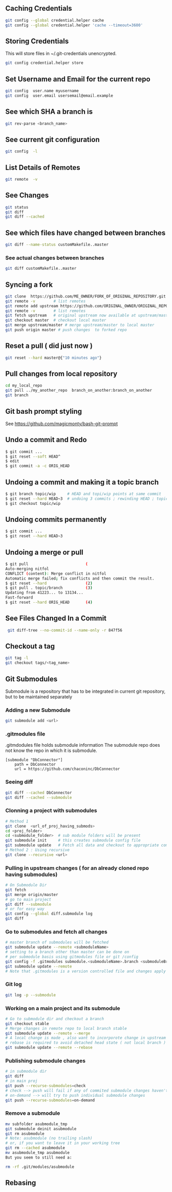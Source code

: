 ## Caching Credentials  

```sh 
git config --global credential.helper cache
git config --global credential.helper 'cache --timeout=3600'
```

## Storing Credentials  
This will store files in ~/.git-credentials unencrypted. 
```sh
git config credential.helper store
```


## Set Username and Email for the current repo 

```sh
git config  user.name myusername
git config  user.email usersemail@email.example 
```

## See which SHA a branch is  
```sh
git rev-parse <branch_name>
```

## See current git configuration 
```sh
git config  -l 
```
## List Details of Remotes  
```sh
git remote  -v 
```
## See Changes  
```sh 
git status
git diff 
git diff --cached  
```

## See which files have changed between branches  
```sh
git diff --name-status customMakefile..master
```
### See actual changes  between branches
```sh
git diff customMakefile..master
```

## Syncing a fork 

```sh 
git clone  https://github.com/ME_OWNER/FORK_OF_ORIGINAL_REPOSITORY.git  
git remote -v        # list remotes  
git remote add upstream https://github.com/ORIGINAL_OWNER/ORIGINAL_REPOSITORY.git   # add upstream remote pointing to original repo 
git remote -v        # list remotes  
git fetch upstream   # original upstream now available at upstream/master 
git checkout master  # checkout local master 
git merge upstream/master # merge upstream/master to local master 
git push origin master # push changes  to forked repo 

```

## Reset a pull ( did just now ) 
```sh 
git reset --hard master@{"10 minutes ago"} 
```


## Pull changes from local repository 
```sh 
cd my_local_repo
git pull ../my_another_repo  branch_on_another:branch_on_another
git branch 
```
## Git bash prompt styling 
See https://github.com/magicmonty/bash-git-prompt 

## Undo a commit and Redo
```sh
$ git commit ...
$ git reset --soft HEAD^      
$ edit                        
$ git commit -a -c ORIG_HEAD  
```
## Undoing a commit and making it a topic branch 
```sh
$ git branch topic/wip     # HEAD and topi/wip points at same commit
$ git reset --hard HEAD~3  # undoing 3 commits ; rewinding HEAD ; topic/wip not rewind
$ git checkout topic/wip   
```
## Undoing commits permanently 
```sh
$ git commit ...
$ git reset --hard HEAD~3   
```
## Undoing a merge or pull 
```sh
$ git pull                         (
Auto-merging nitfol
CONFLICT (content): Merge conflict in nitfol
Automatic merge failed; fix conflicts and then commit the result.
$ git reset --hard                 (2)
$ git pull . topic/branch          (3)
Updating from 41223... to 13134...
Fast-forward
$ git reset --hard ORIG_HEAD       (4)
```
## See Files Changed In a Commit 
```sh
 git diff-tree --no-commit-id --name-only -r 847f56
```

## Checkout a tag 
```sh
git tag -l 
git checkout tags/<tag_name>
```

## Git Submodules 
Submodule is a repository that has to be integrated in current git repository,
but to be maintained separately

### Adding a new Submodule 
```sh
git submodule add <url>
```
### .gitmodules file 
.gitmdodules file holds submodule information 
The submodule repo does not know the repo in which it is submodule. 
```
[submodule "DbConnector"]
	path = DbConnector
	url = https://github.com/chaconinc/DbConnector
```
### Seeing diff 
```sh
git diff --cached DbConnector
git diff --cached --submodule 
```
### Clonning a project with submodules
```sh
# Method 1
git clone  <url_of_proj_having_submods>
cd <proj_folder>
cd <submodule_folder>  # sub module folders will be present 
git submodule init     # this creates submodule config file  
git submodule update   # Fetch all data and checkout to appropriate commit 
# Method 2 : Using recursive 
git clone --recursive <url> 
```
### Pulling in upstream changes ( for an already cloned repo having submodules) 
```sh
# On Submodule Dir 
git fetch 
git merge origin/master
# go to main project 
git diff --submodule 
# or for easy way 
git config --global diff.submodule log  
git diff  
```
### Go to submodules and fetch all changes
```sh
# master branch of submodules will be fetched  
git submodule update --remote <submoduleName>
# setting to a branch other than master can be done on 
# per submodule basis using gitmodules file or git /config 
git config -f .gitmodules submodule.<submoduleName>.branch <submoduleBranchName> 
git submodule update --remote 
# Note that .gitmodules is a version controlled file and changes apply globally 
```
### Git log 
```sh  
git log -p --submodule 
```
### Working on a main project and its submodule 
```sh 
# Go to submodule dir and checkout a branch 
git checkout stable
# Merge changes in remote repo to local branch stable 
git submodule update --remote --merge  
# A local change is made , also want to incorporote change in upstream 
# rebase is required to avoid detached head state ( not local branch )
git submodule update --remote --rebase  
```

### Publishing submodule changes  
```sh 
# in submodule dir 
git diff
# in main proj 
git push --recurse-submodules=check
# check --> push will fail if any of commited submodule changes haven't been pushed
# on-demand --> will try to push individual submodule changes
git push --recurse-submodules=on-demand
```
### Remove a submodule 
```sh
mv subfolder asubmodule_tmp
git submodule deinit asubmodule    
git rm asubmodule
# Note: asubmodule (no trailing slash)
# or, if you want to leave it in your working tree
git rm --cached asubmodule
mv asubmodule_tmp asubmodule
But you seem to still need a:

rm -rf .git/modules/asubmodule
```

## Rebasing  
